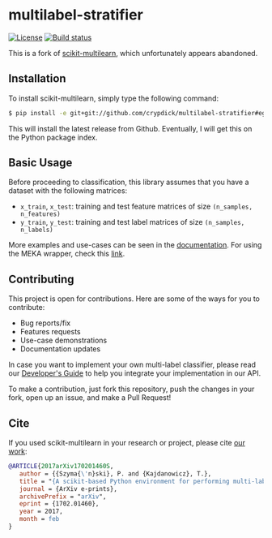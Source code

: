 # multilabel-stratifier

[![License](https://img.shields.io/badge/License-BSD%202--Clause-orange.svg)](https://opensource.org/licenses/BSD-2-Clause)
[![Build status](https://ci.appveyor.com/api/projects/status/d04lx2q3viw090my?svg=true)](https://ci.appveyor.com/project/crypdick/multilabel-stratifier)

This is a fork of [scikit-multilearn](http://scikit.ml), which unfortunately appears abandoned.

## Installation

To install scikit-multilearn, simply type the following command:

```bash
$ pip install -e git+git://github.com/crypdick/multilabel-stratifier#egg=multilabel-stratifier
```

This will install the latest release from Github. Eventually, I will get this on the Python package index.

## Basic Usage

Before proceeding to classification,  this library assumes that you have
a dataset with the following matrices:

- `x_train`, `x_test`: training and test feature matrices of size `(n_samples, n_features)`
- `y_train`, `y_test`: training and test label matrices of size `(n_samples, n_labels)`


More examples and use-cases can be seen in the
[documentation](http://scikit.ml/api/classify.html). For using the MEKA
wrapper, check this [link](http://scikit.ml/api/meka.html#mekawrapper).

## Contributing

This project is open for contributions. Here are some of the ways for
you to contribute:

- Bug reports/fix
- Features requests
- Use-case demonstrations
- Documentation updates

In case you want to implement your own multi-label classifier, please
read our [Developer's Guide](http://scikit.ml/api/base.html) to help
you integrate your implementation in our API.

To make a contribution, just fork this repository, push the changes
in your fork, open up an issue, and make a Pull Request!


## Cite

If you used scikit-multilearn in your research or project, please
cite [our work](https://arxiv.org/abs/1702.01460):

```bibtex
@ARTICLE{2017arXiv170201460S,
   author = {{Szyma{\'n}ski}, P. and {Kajdanowicz}, T.},
   title = "{A scikit-based Python environment for performing multi-label classification}",
   journal = {ArXiv e-prints},
   archivePrefix = "arXiv",
   eprint = {1702.01460},
   year = 2017,
   month = feb
}
```
